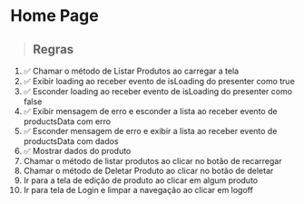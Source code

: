 # Home Page

> ## Regras

1. ✅ Chamar o método de Listar Produtos ao carregar a tela
2. ✅ Exibir loading ao receber evento de isLoading do presenter como true
3. ✅ Esconder loading ao receber evento de isLoading do presenter como false
4. ✅ Exibir mensagem de erro e esconder a lista ao receber evento de productsData com erro
5. ✅ Esconder mensagem de erro e exibir a lista ao receber evento de productsData com dados
6. ✅ Mostrar dados do produto
7. Chamar o método de listar produtos ao clicar no botão de recarregar
8. Chamar o método de Deletar Produto ao clicar no botão de deletar
9. Ir para a tela de edição de produto ao clicar em algum produto
10. Ir para tela de Login e limpar a navegação ao clicar em logoff
